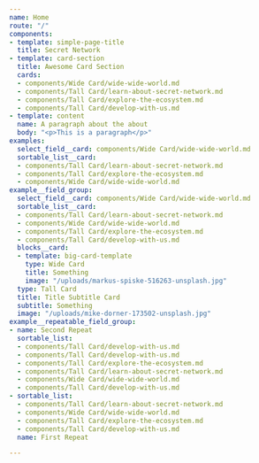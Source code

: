 ```yaml
---
name: Home
route: "/"
components:
- template: simple-page-title
  title: Secret Network
- template: card-section
  title: Awesome Card Section
  cards:
  - components/Wide Card/wide-wide-world.md
  - components/Tall Card/learn-about-secret-network.md
  - components/Tall Card/explore-the-ecosystem.md
  - components/Tall Card/develop-with-us.md
- template: content
  name: A paragraph about the about
  body: "<p>This is a paragraph</p>"
examples:
  select_field__card: components/Wide Card/wide-wide-world.md
  sortable_list__card:
  - components/Tall Card/learn-about-secret-network.md
  - components/Tall Card/explore-the-ecosystem.md
  - components/Wide Card/wide-wide-world.md
example__field_group:
  select_field__card: components/Wide Card/wide-wide-world.md
  sortable_list__card:
  - components/Tall Card/learn-about-secret-network.md
  - components/Wide Card/wide-wide-world.md
  - components/Tall Card/explore-the-ecosystem.md
  - components/Tall Card/develop-with-us.md
  blocks__card:
  - template: big-card-template
    type: Wide Card
    title: Something
    image: "/uploads/markus-spiske-516263-unsplash.jpg"
  type: Tall Card
  title: Title Subtitle Card
  subtitle: Something
  image: "/uploads/mike-dorner-173502-unsplash.jpg"
example__repeatable_field_group:
- name: Second Repeat
  sortable_list:
  - components/Tall Card/develop-with-us.md
  - components/Tall Card/develop-with-us.md
  - components/Tall Card/explore-the-ecosystem.md
  - components/Tall Card/learn-about-secret-network.md
  - components/Wide Card/wide-wide-world.md
  - components/Tall Card/develop-with-us.md
- sortable_list:
  - components/Tall Card/learn-about-secret-network.md
  - components/Wide Card/wide-wide-world.md
  - components/Tall Card/explore-the-ecosystem.md
  - components/Tall Card/develop-with-us.md
  name: First Repeat

---
```

